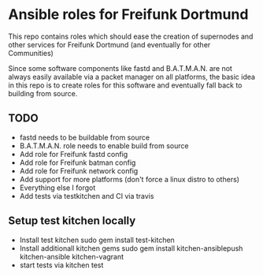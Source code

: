 # Ansible roles for Freifunk Dortmund

This repo contains roles which should ease the creation of supernodes and other services 
for Freifunk Dortmund (and eventually for other Communities)

Since some software components like fastd and B.A.T.M.A.N. are not always easily available
via a packet manager on all platforms, the basic idea in this repo is to create roles for this 
software and eventually fall back to building from source.

## TODO

* fastd needs to be buildable from source
* B.A.T.M.A.N. role needs to enable build from source
* Add role for Freifunk fastd config
* Add role for Freifunk batman config
* Add role for Freifunk network config
* Add support for more platforms (don't force a linux distro to others)
* Everything else I forgot
* Add tests via testkitchen and CI via travis

## Setup test kitchen locally

* Install test kitchen sudo gem install test-kitchen
* Install additionall kitchen gems sudo gem install kitchen-ansiblepush kitchen-ansible kitchen-vagrant
* start tests via kitchen test